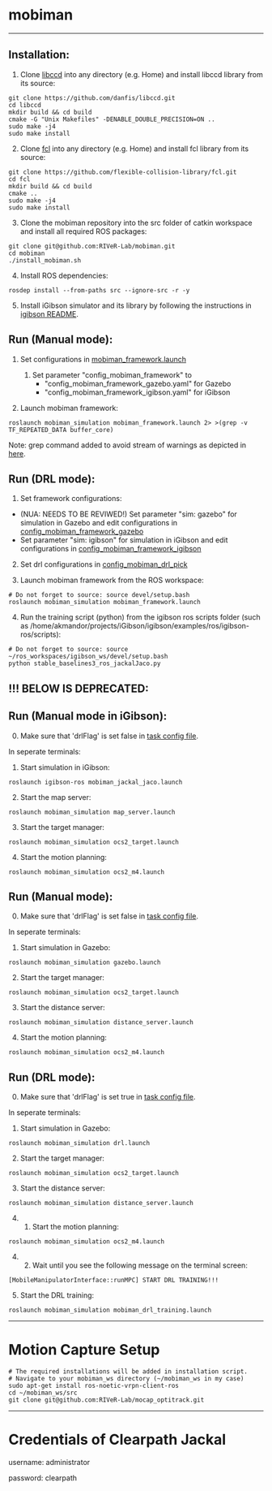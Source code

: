 # mobiman
<hr>

## Installation: 
1. Clone [libccd](https://github.com/danfis/libccd) into any directory (e.g. Home) and install libccd library from its source:
```
git clone https://github.com/danfis/libccd.git
cd libccd
mkdir build && cd build
cmake -G "Unix Makefiles" -DENABLE_DOUBLE_PRECISION=ON ..
sudo make -j4
sudo make install
```
2. Clone [fcl](https://github.com/flexible-collision-library/fcl) into any directory (e.g. Home)  and install fcl library from its source:
```
git clone https://github.com/flexible-collision-library/fcl.git
cd fcl
mkdir build && cd build
cmake ..
sudo make -j4
sudo make install
```
3. Clone the mobiman repository into the src folder of catkin workspace and install all required ROS packages:
```
git clone git@github.com:RIVeR-Lab/mobiman.git
cd mobiman
./install_mobiman.sh
```
4. Install ROS dependencies:
```
rosdep install --from-paths src --ignore-src -r -y
```
5. Install iGibson simulator and its library by following the instructions in [igibson README](https://github.com/RIVeR-Lab/iGibson?tab=readme-ov-file#igibson-installation).

## Run (Manual mode):
1. Set configurations in [mobiman_framework.launch](https://github.com/RIVeR-Lab/mobiman/blob/main/mobiman_simulation/launch/mobiman_framework.launch)
     1. Set parameter "config_mobiman_framework" to
        - "config_mobiman_framework_gazebo.yaml" for Gazebo
        - "config_mobiman_framework_igibson.yaml" for iGibson

2. Launch mobiman framework:
```
roslaunch mobiman_simulation mobiman_framework.launch 2> >(grep -v TF_REPEATED_DATA buffer_core)
```

Note: grep command added to avoid stream of warnings as depicted in [here](https://github.com/ms-iot/ROSOnWindows/issues/279).

## Run (DRL mode):
1. Set framework configurations:
  - (NUA: NEEDS TO BE REVIWED!) Set parameter "sim: gazebo" for simulation in Gazebo and edit configurations in [config_mobiman_framework_gazebo](https://github.com/RIVeR-Lab/mobiman/blob/main/mobiman_simulation/config/config_mobiman_framework_gazebo.yaml)
  - Set parameter "sim: igibson" for simulation in iGibson and edit configurations in [config_mobiman_framework_igibson](https://github.com/RIVeR-Lab/mobiman/blob/main/mobiman_simulation/config/config_mobiman_framework_igibson.yaml)

2. Set drl configurations in [config_mobiman_drl_pick](https://github.com/RIVeR-Lab/mobiman/blob/main/mobiman_simulation/config/drl/config_mobiman_drl_pick.yaml)

3. Launch mobiman framework from the ROS workspace:
```
# Do not forget to source: source devel/setup.bash
roslaunch mobiman_simulation mobiman_framework.launch
```

4. Run the training script (python) from the igibson ros scripts folder (such as /home/akmandor/projects/iGibson/igibson/examples/ros/igibson-ros/scripts):
```
# Do not forget to source: source ~/ros_workspaces/igibson_ws/devel/setup.bash
python stable_baselines3_ros_jackalJaco.py
```

## !!! BELOW IS DEPRECATED: 

## Run (Manual mode in iGibson):

0. Make sure that 'drlFlag' is set false in [task config file](https://github.com/RIVeR-Lab/mobiman/blob/main/mobiman_simulation/config/task/task_jackal_jaco_igibson.info).

In seperate terminals:

1. Start simulation in iGibson:
```
roslaunch igibson-ros mobiman_jackal_jaco.launch
```

2. Start the map server:
```
roslaunch mobiman_simulation map_server.launch
```

3. Start the target manager:
```
roslaunch mobiman_simulation ocs2_target.launch
```

4. Start the motion planning:
```
roslaunch mobiman_simulation ocs2_m4.launch
```


## Run (Manual mode):

0. Make sure that 'drlFlag' is set false in [task config file](https://github.com/RIVeR-Lab/mobiman/blob/main/mobiman_simulation/config/task/task_jackal_jaco_gazebo.info).

In seperate terminals:

1. Start simulation in Gazebo:
```
roslaunch mobiman_simulation gazebo.launch
```

2. Start the target manager:
```
roslaunch mobiman_simulation ocs2_target.launch
```

3. Start the distance server:
```
roslaunch mobiman_simulation distance_server.launch
```

4. Start the motion planning:
```
roslaunch mobiman_simulation ocs2_m4.launch
```

## Run (DRL mode):

0. Make sure that 'drlFlag' is set true in [task config file](https://github.com/RIVeR-Lab/mobiman/blob/main/mobiman_simulation/config/task/task_jackal_jaco.info).

In seperate terminals:

1. Start simulation in Gazebo:
```
roslaunch mobiman_simulation drl.launch
```

2. Start the target manager:
```
roslaunch mobiman_simulation ocs2_target.launch
```

3. Start the distance server:
```
roslaunch mobiman_simulation distance_server.launch
```

4. 1. Start the motion planning:
```
roslaunch mobiman_simulation ocs2_m4.launch
```

4. 2. Wait until you see the following message on the terminal screen:
```
[MobileManipulatorInterface::runMPC] START DRL TRAINING!!!
```

5. Start the DRL training:
```
roslaunch mobiman_simulation mobiman_drl_training.launch
```

<hr/>

# Motion Capture Setup


```
# The required installations will be added in installation script.
# Navigate to your mobiman_ws directory (~/mobiman_ws in my case)
sudo apt-get install ros-noetic-vrpn-client-ros
cd ~/mobiman_ws/src
git clone git@github.com:RIVeR-Lab/mocap_optitrack.git
```
<hr>

# Credentials of Clearpath Jackal
username: administrator

password: clearpath
<!-- >>>>>>> main -->
